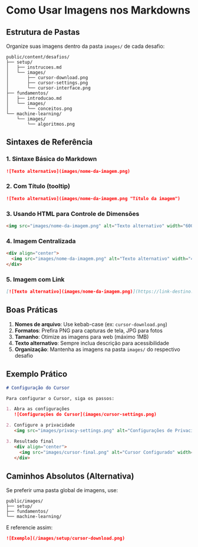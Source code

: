 # Como Usar Imagens nos Markdowns

## Estrutura de Pastas

Organize suas imagens dentro da pasta `images/` de cada desafio:

```
public/content/desafios/
├── setup/
│   ├── instrucoes.md
│   └── images/
│       ├── cursor-download.png
│       ├── cursor-settings.png
│       └── cursor-interface.png
├── fundamentos/
│   ├── introducao.md
│   └── images/
│       └── conceitos.png
└── machine-learning/
    └── images/
        └── algoritmos.png
```

## Sintaxes de Referência

### 1. Sintaxe Básica do Markdown
```markdown
![Texto alternativo](images/nome-da-imagem.png)
```

### 2. Com Título (tooltip)
```markdown
![Texto alternativo](images/nome-da-imagem.png "Título da imagem")
```

### 3. Usando HTML para Controle de Dimensões
```html
<img src="images/nome-da-imagem.png" alt="Texto alternativo" width="600" height="400" />
```

### 4. Imagem Centralizada
```html
<div align="center">
  <img src="images/nome-da-imagem.png" alt="Texto alternativo" width="400" />
</div>
```

### 5. Imagem com Link
```markdown
[![Texto alternativo](images/nome-da-imagem.png)](https://link-destino.com)
```

## Boas Práticas

1. **Nomes de arquivo**: Use kebab-case (ex: `cursor-download.png`)
2. **Formatos**: Prefira PNG para capturas de tela, JPG para fotos
3. **Tamanho**: Otimize as imagens para web (máximo 1MB)
4. **Texto alternativo**: Sempre inclua descrição para acessibilidade
5. **Organização**: Mantenha as imagens na pasta `images/` do respectivo desafio

## Exemplo Prático

```markdown
# Configuração do Cursor

Para configurar o Cursor, siga os passos:

1. Abra as configurações
   ![Configurações do Cursor](images/cursor-settings.png)

2. Configure a privacidade
   <img src="images/privacy-settings.png" alt="Configurações de Privacidade" width="500" />

3. Resultado final
   <div align="center">
     <img src="images/cursor-final.png" alt="Cursor Configurado" width="600" />
   </div>
```

## Caminhos Absolutos (Alternativa)

Se preferir uma pasta global de imagens, use:

```
public/images/
├── setup/
├── fundamentos/
└── machine-learning/
```

E referencie assim:
```markdown
![Exemplo](/images/setup/cursor-download.png)
``` 